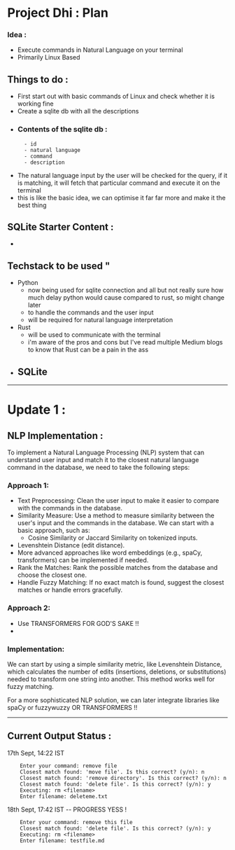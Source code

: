 # Project Dhi : Plan

### Idea :
- Execute commands in Natural Language on your terminal
- Primarily Linux Based

## Things to do :
- First start out with basic commands of Linux and check whether it is working fine
- Create a sqlite db with all the descriptions
- ### Contents of the sqlite db :
        - id
        - natural language
        - command
        - description
- The natural language input by the user will be checked for the query, if it is matching, it will fetch that particular command and execute it on the terminal
- this is like the basic idea, we can optimise it far far more and make it the best thing

## SQLite Starter Content :
-  

## Techstack to be used "
- Python
    - now being used for sqlite connection and all but not really sure how much delay python would cause compared to rust, so might change later
    - to handle the commands and the user input
    - will be required for natural language interpretation
- Rust
    - will be used to communicate with the terminal
    - i'm aware of the pros and cons but I've read multiple Medium blogs to know that Rust can be a pain in the ass
- SQLite
    - 


-------------------------------------------------------
# Update 1 :
## NLP Implementation : 

To implement a Natural Language Processing (NLP) system that can understand user input and match it to the closest natural language command in the database, we need to take the following steps:

### Approach 1:

- Text Preprocessing: Clean the user input to make it easier to compare with the commands in the database.
- Similarity Measure: Use a method to measure similarity between the user's input and the commands in the database. We can start with a basic approach, such as:
    - Cosine Similarity or Jaccard Similarity on tokenized inputs.
- Levenshtein Distance (edit distance).
- More advanced approaches like word embeddings (e.g., spaCy, transformers) can be implemented if needed.
- Rank the Matches: Rank the possible matches from the database and choose the closest one.
- Handle Fuzzy Matching: If no exact match is found, suggest the closest matches or handle errors gracefully.


### Approach 2:

- Use TRANSFORMERS FOR GOD'S SAKE !!
- 

### Implementation:
We can start by using a simple similarity metric, like Levenshtein Distance, which calculates the number of edits (insertions, deletions, or substitutions) needed to transform one string into another. This method works well for fuzzy matching.

For a more sophisticated NLP solution, we can later integrate libraries like spaCy or fuzzywuzzy OR TRANSFORMERS !!

--------------------

## Current Output Status : 

17th Sept, 14:22 IST

        Enter your command: remove file
        Closest match found: 'move file'. Is this correct? (y/n): n
        Closest match found: 'remove directory'. Is this correct? (y/n): n
        Closest match found: 'delete file'. Is this correct? (y/n): y
        Executing: rm <filename>
        Enter filename: deleteme.txt


18th Sept, 17:42 IST -- PROGRESS YESS !

        Enter your command: remove this file
        Closest match found: 'delete file'. Is this correct? (y/n): y
        Executing: rm <filename>
        Enter filename: testfile.md


